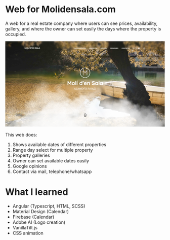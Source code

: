 # Web for Molidensala.com

A web for a real estate company where users can see prices, availability, gallery, and where the owner can set easily the days where the property is occupied.

![screenshot1](src/assets/img/screenshotMoli.PNG)

[](https://xavisanta.github.io/Moli-den-Sala)


This web does: 
1. Shows available dates of different properties
2. Range day select for multiple property
3. Property galleries
5. Owner can set available dates easily
6. Google opinions
7. Contact via mail, telephone/whatsapp

# What I learned

* Angular (Typescript, HTML, SCSS)
* Material Design (Calendar)
* Firebase (Calendar)
* Adobe AI (Logo creation)
* VanillaTilt.js
* CSS animation
